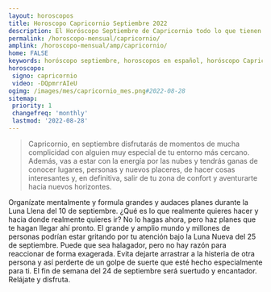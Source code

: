 ```yaml
---
layout: horoscopos
title: Horoscopo Capricornio Septiembre 2022
description: El Horóscopo Septiembre de Capricornio todo lo que tienen los astros preparados para este mes, amor, trabajo, familia. Todo sobre astrologia, tarot, predicciones. Horoscopo gratis en español, predicciones y astrología.
permalink: /horoscopo-mensual/capricornio/
amplink: /horoscopo-mensual/amp/capricornio/
home: FALSE
keywords: horóscopo septiembre, horoscopos en español, horóscopo Capricornio septiembre , horóscopo esperanza gracia, horoscop, horóscopos gratis, horoscopo Capricornio, Tarot, Astrologia, Zodíaco, Capricornio, horoscopo gratis, horoscopo del mes 
horoscopo:
 signo: capricornio
 video: -DQpmrrAIeU
ogimg: /images/mes/capricornio_mes.png#2022-08-28
sitemap:
 priority: 1
 changefreq: 'monthly'
 lastmod: '2022-08-28'
---
```



 > Capricornio, en septiembre disfrutarás de momentos de mucha complicidad con alguien muy especial de tu entorno más cercano.
Además, vas a estar con la energía por las nubes y tendrás ganas de conocer lugares, personas y nuevos placeres, de hacer cosas interesantes y, en definitiva, salir de tu zona de confort y aventurarte hacia nuevos horizontes.



Organízate mentalmente y formula grandes y audaces planes durante la Luna Llena del 10 de septiembre. ¿Qué es lo que realmente quieres hacer y hacia donde realmente quieres ir? No lo hagas ahora, pero haz planes que te hagan llegar ahí pronto. El grande y amplio mundo y millones de personas podrían estar gritando por tu atención bajo la Luna Nueva del 25 de septiembre. Puede que sea halagador, pero no hay razón para reaccionar de forma exagerada. Evita dejarte arrastrar a la histeria de otra persona y así perderte de un golpe de suerte que esté hecho especialmente para ti. El fin de semana del 24 de septiembre será suertudo y encantador. Relájate y disfruta.
